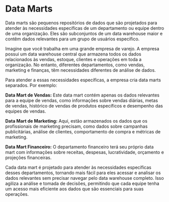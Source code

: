# Data Marts

Data marts são pequenos repositórios de dados que são projetados para atender às necessidades específicas de um departamento ou equipe dentro de uma organização.
Eles são subconjuntos de um data warehouse maior e contêm dados relevantes para um grupo de usuários específico.

Imagine que você trabalha em uma grande empresa de varejo. A empresa possui um data warehouse central que armazena todos os dados relacionados às vendas,
estoque, clientes e operações em toda a organização. No entanto, diferentes departamentos, como vendas, marketing e finanças, têm necessidades diferentes de análise de dados.

Para atender a essas necessidades específicas, a empresa cria data marts separados. Por exemplo:

**Data Mart de Vendas:** Este data mart contém apenas os dados relevantes para a equipe de vendas, como informações sobre vendas diárias, metas de vendas,
histórico de vendas de produtos específicos e desempenho das equipes de vendas.

**Data Mart de Marketing:** Aqui, estão armazenados os dados que os profissionais de marketing precisam, como dados sobre campanhas publicitárias,
análise de clientes, comportamento de compra e métricas de marketing.

**Data Mart Financeiro:** O departamento financeiro terá seu próprio data mart com informações sobre receitas, despesas, lucratividade, orçamento
e projeções financeiras.

Cada data mart é projetado para atender às necessidades específicas desses departamentos, tornando mais fácil para eles acessar e analisar os dados
relevantes sem precisar navegar pelo data warehouse completo. Isso agiliza a análise e tomada de decisões, permitindo que cada equipe tenha um acesso mais eficiente aos dados que são essenciais para suas operações.
